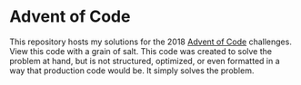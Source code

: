 Advent of Code
==============

This repository hosts my solutions for the 2018 [Advent of Code](https://adventofcode.com/) challenges. View this code with a grain of salt. This code was created to solve the problem at hand, but is not structured, optimized, or even formatted in a way that production code would be. It simply solves the problem. 
